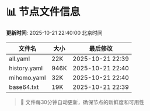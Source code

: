 # 📊 节点文件信息

**更新时间**: 2025-10-21 22:40:00 北京时间

| 文件名 | 大小 | 最后修改 |
|--------|------|----------|
| all.yaml | 22K | 2025-10-21 22:39 |
| history.yaml | 946K | 2025-10-21 22:40 |
| mihomo.yaml | 32K | 2025-10-21 22:40 |
| base64.txt | 19K | 2025-10-21 22:39 |

> 🔄 文件每30分钟自动更新，确保节点的新鲜度和可用性
